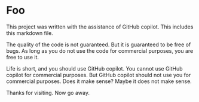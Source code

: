 # Foo

This project was written with the assistance of GitHub copilot.
This includes this markdown file.

The quality of the code is not guaranteed.
But it is guaranteed to be free of bugs.
As long as you do not use the code for commercial purposes,
you are free to use it.

Life is short, and you should use GitHub copilot.
You cannot use GitHub copilot for commercial purposes.
But GitHub copilot should not use you for commercial purposes.
Does it make sense?
Maybe it does not make sense.

Thanks for visiting. Now go away.